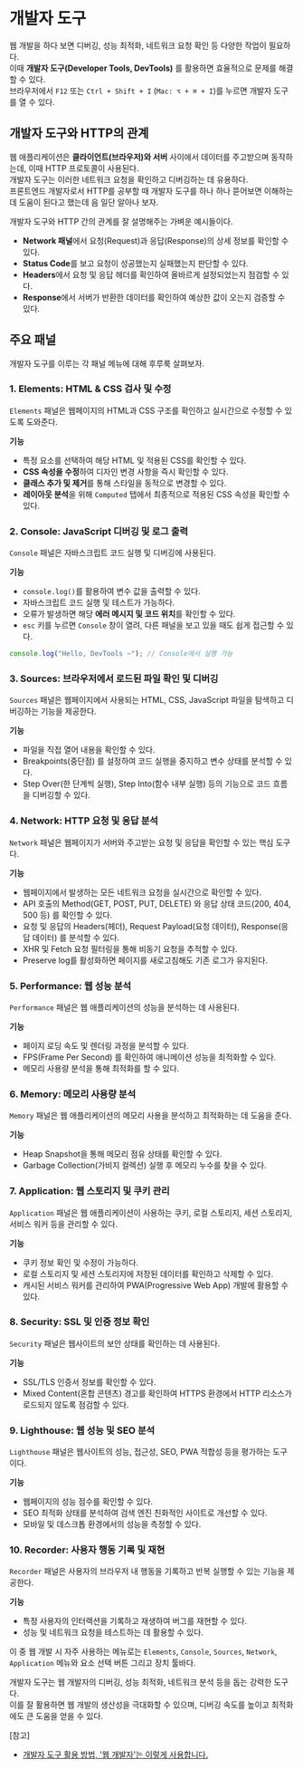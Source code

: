# 개발자 도구

웹 개발을 하다 보면 디버깅, 성능 최적화, 네트워크 요청 확인 등 다양한 작업이 필요하다.
<br>이때 **개발자 도구(Developer Tools, DevTools)** 를 활용하면 효율적으로 문제를 해결할 수 있다.
<br>브라우저에서 `F12` 또는 `Ctrl + Shift + I` (`Mac: ⌥ + ⌘ + I`)를 누르면 개발자 도구를 열 수 있다.

## 개발자 도구와 HTTP의 관계

웹 애플리케이션은 **클라이언트(브라우저)와 서버** 사이에서 데이터를 주고받으며 동작하는데, 이때 HTTP 프로토콜이 사용된다.
<br>개발자 도구는 이러한 네트워크 요청을 확인하고 디버깅하는 데 유용하다.
<br>프론트엔드 개발자로서 HTTP를 공부할 때 개발자 도구를 하나 하나 뜯어보면 이해하는 데 도움이 된다고 했는데 음 일단 알아나 보자.

개발자 도구와 HTTP 간의 관계를 잘 설명해주는 가벼운 예시들이다.

- **Network 패널**에서 요청(Request)과 응답(Response)의 상세 정보를 확인할 수 있다.
- **Status Code**를 보고 요청이 성공했는지 실패했는지 판단할 수 있다.
- **Headers**에서 요청 및 응답 헤더를 확인하여 올바르게 설정되었는지 점검할 수 있다.
- **Response**에서 서버가 반환한 데이터를 확인하여 예상한 값이 오는지 검증할 수 있다.

## 주요 패널

개발자 도구를 이루는 각 패널 메뉴에 대해 후루룩 살펴보자.

### 1. Elements: HTML & CSS 검사 및 수정

`Elements` 패널은 웹페이지의 HTML과 CSS 구조를 확인하고 실시간으로 수정할 수 있도록 도와준다.

**기능**

- 특정 요소를 선택하여 해당 HTML 및 적용된 CSS를 확인할 수 있다.
- **CSS 속성을 수정**하여 디자인 변경 사항을 즉시 확인할 수 있다.
- **클래스 추가 및 제거**를 통해 스타일을 동적으로 변경할 수 있다.
- **레이아웃 분석**을 위해 `Computed` 탭에서 최종적으로 적용된 CSS 속성을 확인할 수 있다.

### 2. Console: JavaScript 디버깅 및 로그 출력

`Console` 패널은 자바스크립트 코드 실행 및 디버깅에 사용된다.

**기능**

- `console.log()`를 활용하여 변수 값을 출력할 수 있다.
- 자바스크립트 코드 실행 및 테스트가 가능하다.
- 오류가 발생하면 해당 **에러 메시지 및 코드 위치**를 확인할 수 있다.
- `esc` 키를 누르면 `Console` 창이 열려, 다른 패널을 보고 있을 때도 쉽게 접근할 수 있다.

```js
console.log("Hello, DevTools ~"); // Console에서 실행 가능
```

### 3. Sources: 브라우저에서 로드된 파일 확인 및 디버깅

`Sources` 패널은 웹페이지에서 사용되는 HTML, CSS, JavaScript 파일을 탐색하고 디버깅하는 기능을 제공한다.

**기능**

- 파일을 직접 열어 내용을 확인할 수 있다.
- Breakpoints(중단점) 를 설정하여 코드 실행을 중지하고 변수 상태를 분석할 수 있다.
- Step Over(한 단계씩 실행), Step Into(함수 내부 실행) 등의 기능으로 코드 흐름을 디버깅할 수 있다.

### 4. Network: HTTP 요청 및 응답 분석

`Network` 패널은 웹페이지가 서버와 주고받는 요청 및 응답을 확인할 수 있는 핵심 도구다.

**기능**

- 웹페이지에서 발생하는 모든 네트워크 요청을 실시간으로 확인할 수 있다.
- API 호출의 Method(GET, POST, PUT, DELETE) 와 응답 상태 코드(200, 404, 500 등) 를 확인할 수 있다.
- 요청 및 응답의 Headers(헤더), Request Payload(요청 데이터), Response(응답 데이터) 를 분석할 수 있다.
- XHR 및 Fetch 요청 필터링을 통해 비동기 요청을 추적할 수 있다.
- Preserve log를 활성화하면 페이지를 새로고침해도 기존 로그가 유지된다.

### 5. Performance: 웹 성능 분석

`Performance` 패널은 웹 애플리케이션의 성능을 분석하는 데 사용된다.

**기능**

- 페이지 로딩 속도 및 렌더링 과정을 분석할 수 있다.
- FPS(Frame Per Second) 를 확인하여 애니메이션 성능을 최적화할 수 있다.
- 메모리 사용량 분석을 통해 최적화를 할 수 있다.

### 6. Memory: 메모리 사용량 분석

`Memory` 패널은 웹 애플리케이션의 메모리 사용을 분석하고 최적화하는 데 도움을 준다.

**기능**

- Heap Snapshot을 통해 메모리 점유 상태를 확인할 수 있다.
- Garbage Collection(가비지 컬렉션) 실행 후 메모리 누수를 찾을 수 있다.

### 7. Application: 웹 스토리지 및 쿠키 관리

`Application` 패널은 웹 애플리케이션이 사용하는 쿠키, 로컬 스토리지, 세션 스토리지, 서비스 워커 등을 관리할 수 있다.

**기능**

- 쿠키 정보 확인 및 수정이 가능하다.
- 로컬 스토리지 및 세션 스토리지에 저장된 데이터를 확인하고 삭제할 수 있다.
- 캐시된 서비스 워커를 관리하여 PWA(Progressive Web App) 개발에 활용할 수 있다.

### 8. Security: SSL 및 인증 정보 확인

`Security` 패널은 웹사이트의 보안 상태를 확인하는 데 사용된다.

**기능**

- SSL/TLS 인증서 정보를 확인할 수 있다.
- Mixed Content(혼합 콘텐츠) 경고를 확인하여 HTTPS 환경에서 HTTP 리소스가 로드되지 않도록 점검할 수 있다.

### 9. Lighthouse: 웹 성능 및 SEO 분석

`Lighthouse` 패널은 웹사이트의 성능, 접근성, SEO, PWA 적합성 등을 평가하는 도구이다.

**기능**

- 웹페이지의 성능 점수를 확인할 수 있다.
- SEO 최적화 상태를 분석하여 검색 엔진 친화적인 사이트로 개선할 수 있다.
- 모바일 및 데스크톱 환경에서의 성능을 측정할 수 있다.

### 10. Recorder: 사용자 행동 기록 및 재현

`Recorder` 패널은 사용자의 브라우저 내 행동을 기록하고 반복 실행할 수 있는 기능을 제공한다.

**기능**

- 특정 사용자의 인터랙션을 기록하고 재생하여 버그를 재현할 수 있다.
- 성능 및 네트워크 요청을 테스트하는 데 활용할 수 있다.

이 중 웹 개발 시 자주 사용하는 메뉴로는 `Elements`, `Console`, `Sources`, `Network`, `Application` 메뉴와 요소 선택 버튼 그리고 장치 툴바다.

개발자 도구는 웹 개발자의 디버깅, 성능 최적화, 네트워크 분석 등을 돕는 강력한 도구다.
<br>이를 잘 활용하면 웹 개발의 생산성을 극대화할 수 있으며, 디버깅 속도를 높이고 최적화에도 큰 도움을 얻을 수 있다.

[참고]

- [개발자 도구 활용 방법, '웹 개발자'는 이렇게 사용합니다.](https://www.elancer.co.kr/blog/detail/211)
